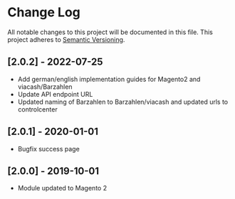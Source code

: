 # Change Log
All notable changes to this project will be documented in this file.
This project adheres to [Semantic Versioning](http://semver.org/).

## [2.0.2] - 2022-07-25
- Add german/english implementation guides for Magento2 and viacash/Barzahlen
- Update API endpoint URL
- Updated naming of Barzahlen to Barzahlen/viacash and updated urls to controlcenter

## [2.0.1] - 2020-01-01
- Bugfix success page

## [2.0.0] - 2019-10-01
- Module updated to Magento 2
